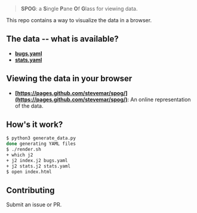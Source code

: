 > **SPOG**: a **S**ingle **P**ane **O**f **G**lass for viewing data.

This repo contains a way to visualize the data in a browser.

## The data -- what is available?

* **[bugs.yaml](bugs.yaml)**
* **[stats.yaml](stats.yaml)**

## Viewing the data in your browser

* **[https://pages.github.com/stevemar/spog/](https://pages.github.com/stevemar/spog/)**: An online representation of the data.

## How's it work?

```bash
$ python3 generate_data.py
done generating YAML files
$ ./render.sh
+ which j2
+ j2 index.j2 bugs.yaml
+ j2 stats.j2 stats.yaml
$ open index.html
```

## Contributing

Submit an issue or PR.
